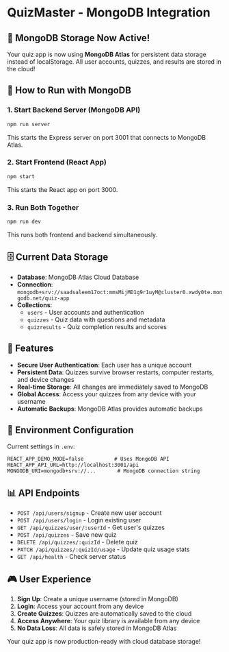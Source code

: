 # QuizMaster - MongoDB Integration

## 🎯 **MongoDB Storage Now Active!**

Your quiz app is now using **MongoDB Atlas** for persistent data storage instead of localStorage. All user accounts, quizzes, and results are stored in the cloud!

## 🚀 **How to Run with MongoDB**

### **1. Start Backend Server (MongoDB API)**
```bash
npm run server
```
This starts the Express server on port 3001 that connects to MongoDB Atlas.

### **2. Start Frontend (React App)**  
```bash
npm start
```
This starts the React app on port 3000.

### **3. Run Both Together**
```bash
npm run dev
```
This runs both frontend and backend simultaneously.

## 🗄️ **Current Data Storage**

- **Database**: MongoDB Atlas Cloud Database
- **Connection**: `mongodb+srv://saadsaleem17oct:mmsMijMD1g9r1uyM@cluster0.xwdy0te.mongodb.net/quiz-app`
- **Collections**: 
  - `users` - User accounts and authentication
  - `quizzes` - Quiz data with questions and metadata
  - `quizresults` - Quiz completion results and scores

## 🔐 **Features**

- **Secure User Authentication**: Each user has a unique account
- **Persistent Data**: Quizzes survive browser restarts, computer restarts, and device changes
- **Real-time Storage**: All changes are immediately saved to MongoDB
- **Global Access**: Access your quizzes from any device with your username
- **Automatic Backups**: MongoDB Atlas provides automatic backups

## 🔧 **Environment Configuration**

Current settings in `.env`:
```
REACT_APP_DEMO_MODE=false          # Uses MongoDB API
REACT_APP_API_URL=http://localhost:3001/api
MONGODB_URI=mongodb+srv://...       # MongoDB connection string
```

## 📊 **API Endpoints**

- `POST /api/users/signup` - Create new user account
- `POST /api/users/login` - Login existing user
- `GET /api/quizzes/user/:userId` - Get user's quizzes
- `POST /api/quizzes` - Save new quiz
- `DELETE /api/quizzes/:quizId` - Delete quiz
- `PATCH /api/quizzes/:quizId/usage` - Update quiz usage stats
- `GET /api/health` - Check server status

## 🎮 **User Experience**

1. **Sign Up**: Create a unique username (stored in MongoDB)
2. **Login**: Access your account from any device
3. **Create Quizzes**: Quizzes are automatically saved to the cloud
4. **Access Anywhere**: Your quiz library is available from any device
5. **No Data Loss**: All data is safely stored in MongoDB Atlas

Your quiz app is now production-ready with cloud database storage!
